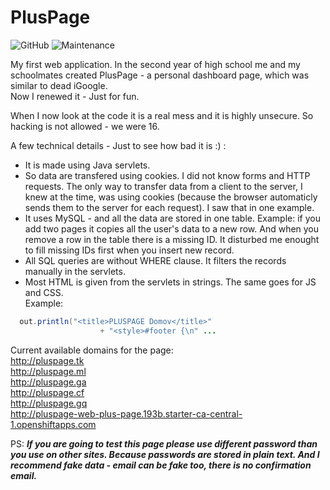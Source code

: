 
# PlusPage
![GitHub](https://img.shields.io/github/license/jakobhostnik/pluspage.svg)
![Maintenance](https://img.shields.io/maintenance/no/2014.svg)  

My first web application.
In the second year of high school me and my schoolmates created PlusPage - a personal dashboard page, which was similar to dead iGoogle.  
Now I renewed it - Just for fun.   

When I now look at the code it is a real mess and it is highly unsecure. So hacking is not allowed - we were 16.  

A few technical details - Just to see how bad it is :) :  
- It is made using Java servlets.   
- So data are transfered using cookies.
  I did not know forms and HTTP requests. The only way to transfer data from a client to the server, I knew at the time, was using cookies (because the browser automaticly sends them to the server for each request). I saw that in one example.
- It uses MySQL - and  all the data are stored in one table. 
  Example: if you add two pages it copies all the user's data to a new row. And when you remove a row in the table there is a missing ID. It disturbed me enought to fill missing IDs first when you insert new record. 
- All SQL queries are without WHERE clause. It filters the records manually in the servlets.
- Most HTML is given from the servlets in strings. The same goes for JS and CSS.  
  Example: 
```java
  out.println("<title>PLUSPAGE Domov</title>"  
                    + "<style>#footer {\n" ... 
```
Current available domains for the page:  
  http://pluspage.tk  
  http://pluspage.ml   
  http://pluspage.ga  
  http://pluspage.cf  
  http://pluspage.gq  
  http://pluspage-web-plus-page.193b.starter-ca-central-1.openshiftapps.com  
  
  PS: ***If you are going to test this page please use different password than you use on other sites. Because passwords are stored in plain text. 
  And I recommend fake data - email can be fake too, there is no confirmation email.***
